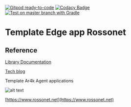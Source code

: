[![Gitpod ready-to-code](https://img.shields.io/badge/Gitpod-ready--to--code-blue?logo=gitpod)](https://gitpod.io/#https://github.com/rossonet/TemplateEdgeAgentAr4k)
[![Codacy Badge](https://app.codacy.com/project/badge/Grade/1fe4b5ad3b92495ca581b02926af62a8)](https://www.codacy.com/gh/rossonet/TemplateEdgeAgentAr4k/dashboard?utm_source=github.com&amp;utm_medium=referral&amp;utm_content=rossonet/TemplateEdgeAgentAr4k&amp;utm_campaign=Badge_Grade)
[![Test on master branch with Gradle](https://github.com/rossonet/TemplateEdgeAgentAr4k/actions/workflows/test-on-master-with-gradle.yml/badge.svg)](https://github.com/rossonet/TemplateEdgeAgentAr4k/actions/workflows/test-on-master-with-gradle.yml)

# Template Edge app Rossonet

## Reference

[Library Documentation](https://www.rossonet.net/dati/edge-docs/doc-site/)

[Tech blog](https://app.rossonet.net/?page_id=13)

Template Ar4k Agent applications

![alt text](https://app.rossonet.net/wp-content/uploads/2021/10/rossonet-logo_280_115.png "Rossonet")

[https://www.rossonet.net](https://www.rossonet.net)

